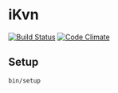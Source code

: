 # iKvn

[![Build Status](https://travis-ci.org/startapki/ikvn.svg?branch=master)](https://travis-ci.org/startapki/ikvn)
[![Code Climate](https://codeclimate.com/github/startapki/ikvn/badges/gpa.svg)](https://codeclimate.com/github/startapki/ikvn)

## Setup

```
bin/setup
```
